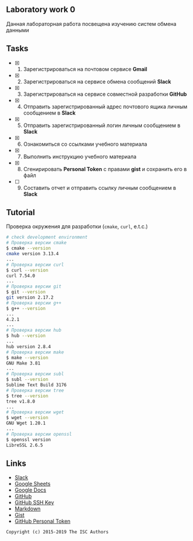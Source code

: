 ## Laboratory work 0

Данная лабораторная работа посвещена изучению систем обмена данными

## Tasks

- [x] 1. Зарегистрироваться на почтовом сервисе **Gmail**
- [x] 2. Зарегистрироваться на сервисе обмена сообщений **Slack**
- [x] 3. Зарегистрироваться на сервисе совместной разработки **GitHub**
- [x] 4. Отправить зарегистрированный адрес почтового ящика личным сообщением в **Slack**
- [x] 5. Отправить зарегистрированный логин личным сообщением в **Slack**
- [x] 6. Ознакомиться со ссылками учебного материала
- [x] 7. Выполнить инструкцию учебного материала
- [x] 8. Сгенирировать **Personal Token** с правами **gist** и сохранить его в файл
- [ ] 9. Составить отчет и отправить ссылку личным сообщением в **Slack**

## Tutorial

Проверка окружения для разработки (`cmake`, `curl`, e.t.c.)

```sh
# check development environment
# Проверка версии cmake
$ cmake --version
cmake version 3.13.4
...
# Проверка версии curl
$ curl --version
curl 7.54.0 
...
# Проверка версии git
$ git --version
git version 2.17.2
# Проверка версии g++
$ g++ --version
...
4.2.1
...
# Проверка версии hub
$ hub --version
...
hub version 2.8.4
# Проверка версии make
$ make --version
GNU Make 3.81
...
# Проверка версии subl
$ subl --version
Sublime Text Build 3176
# Проверка версии tree
$ tree --version
tree v1.8.0
...
# Проверка версии wget
$ wget --version
GNU Wget 1.20.1
...
# Проверка версии openssl
$ openssl version
LibreSSL 2.6.5
```

## Links

- [Slack](https://slack.com)
- [Google Sheets](https://www.google.ru/intl/ru/sheets/about/)
- [Google Docs](https://www.google.ru/intl/ru/docs/about/)
- [GitHub](https://github.com)
- [GitHub SSH Key](https://help.github.com/articles/generating-a-new-ssh-key-and-adding-it-to-the-ssh-agent/)
- [Markdown](https://stackedit.io)
- [Gist](https://gist.github.com)
- [GitHub Personal Token](https://github.com/settings/tokens/new)


```
Copyright (c) 2015-2019 The ISC Authors
```
